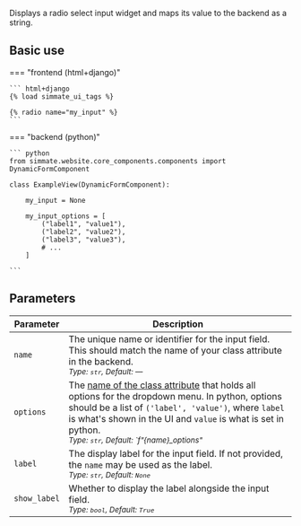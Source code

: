 
Displays a radio select input widget and maps its value to the backend as a string.

## Basic use

=== "frontend (html+django)"

    ``` html+django
    {% load simmate_ui_tags %}

    {% radio name="my_input" %}
    ```

=== "backend (python)"

    ``` python
    from simmate.website.core_components.components import DynamicFormComponent

    class ExampleView(DynamicFormComponent):
        
        my_input = None
        
        my_input_options = [
            ("label1", "value1"),
            ("label2", "value2"),
            ("label3", "value3"),
            # ...
        ]
 
    ```

## Parameters

| Parameter            | Description                                                                                                                                                                                                                                                                                  |
| -------------------- | -------------------------------------------------------------------------------------------------------------------------------------------------------------------------------------------------------------------------------------------------------------------------------------------- |
| `name`               | The unique name or identifier for the input field. This should match the name of your class attribute in the backend.<br><small>*Type: `str`, Default: —*</small>                                                                                                                            |
| `options`            | The <u>name of the class attribute</u> that holds all options for the dropdown menu. In python, options should be a list of `('label', 'value')`, where `label` is what's shown in the UI and `value` is what is set in python.<br><small>*Type: `str`, Default: `f"{name}_options"*</small> |
| `label`              | The display label for the input field. If not provided, the `name` may be used as the label.<br><small>*Type: `str`, Default: `None`*</small>                                                                                                                                                |
| `show_label`         | Whether to display the label alongside the input field.<br><small>*Type: `bool`, Default: `True`*</small>                                                                                                                                                                                    |
